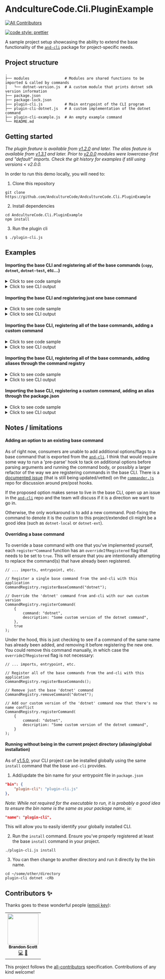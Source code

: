# AndcultureCode.Cli.PluginExample
<!-- ALL-CONTRIBUTORS-BADGE:START - Do not remove or modify this section -->
[![All Contributors](https://img.shields.io/badge/all_contributors-1-orange.svg?style=flat-square)](#contributors-)
<!-- ALL-CONTRIBUTORS-BADGE:END -->

[![code style: prettier](https://img.shields.io/badge/code_style-prettier-ff69b4.svg?style=flat-square)](https://github.com/prettier/prettier)

A sample project setup showcasing the ability to extend the base functionality of the [`and-cli`](https://github.com/andculturecode/AndcultureCode.Cli) package for project-specific needs.

## Project structure

```
.
├── modules                # Modules are shared functions to be imported & called by commands
│   └── dotnet-version.js  # A custom module that prints dotnet sdk version information
├── package.json
├── package-lock.json
├── plugin-cli.js          # Main entrypoint of the CLI program
├── plugin-cli-dotnet.js   # A custom implementation of the dotnet command
├── plugin-cli-example.js  # An empty example command
└── README.md
```

## Getting started

_The plugin feature is available from [v1.2.0](https://github.com/AndcultureCode/AndcultureCode.Cli/releases/tag/v1.2.0) and later._
_The alias feature is available from [v1.3.1](https://github.com/AndcultureCode/AndcultureCode.Cli/releases/tag/v1.3.1) and later._
_Prior to [v2.0.0](https://github.com/AndcultureCode/AndcultureCode.Cli/releases/tag/v2.0.0) modules were lowercase-first and "default" imports. Check the git history for examples if still using versions < v2.0.0._

In order to run this demo locally, you will need to:

1. Clone this repository

```SH
git clone https://github.com/AndcultureCode/AndcultureCode.Cli.PluginExample
```

2. Install dependencies

```SH
cd AndcultureCode.Cli.PluginExample
npm install
```

3. Run the plugin cli

```SH
$ ./plugin-cli.js
```

## Examples

#### Importing the base CLI and registering all of the base commands (`copy`, `dotnet`, `dotnet-test`, etc...)

<details>
<summary>
Click to see code sample
</summary>

```JS
    #!/usr/bin/env node

    // -----------------------------------------------------------------------------------------
    // #region Imports
    // -----------------------------------------------------------------------------------------

    const { CommandRegistry, program } = require("and-cli");

    // #endregion Imports

    // -----------------------------------------------------------------------------------------
    // #region Entrypoint
    // -----------------------------------------------------------------------------------------

    // Register all of the base commands from the and-cli with this application
    CommandRegistry.registerBaseCommands();

    program.parse(process.argv);

    // #endregion Entrypoint
```

</details>

<details>
<summary>
Click to see CLI output
</summary>

```SH
    Usage: plugin-cli [options] [command]

    andculture cli

    Options:
      -V, --version   output the version number
      -h, --help      display help for command

    Commands:
      copy            Copy files and/or directories
      deploy          Deploy various application types
      dotnet          Run various dotnet commands for the project
      dotnet-test     Run various dotnet test runner commands for the project
      github          Commands for interacting with AndcultureCode github resources
      install         Collection of commands related to installation and configuration of the and-cli
      migration       Run commands to manage Entity Framework migrations
      nuget           Manages publishing of nuget dotnet core projects
      webpack         Run various webpack commands for the project
      webpack-test    Run various webpack test commands for the project
      help [command]  display help for command
```

</details>

#### Importing the base CLI and registering just one base command

<details>
<summary>
Click to see code sample
</summary>

```JS
    #!/usr/bin/env node

    // -----------------------------------------------------------------------------------------
    // #region Imports
    // -----------------------------------------------------------------------------------------

    const { CommandRegistry, program } = require("and-cli");

    // #endregion Imports

    // -----------------------------------------------------------------------------------------
    // #region Entrypoint
    // -----------------------------------------------------------------------------------------

    // Register a single base command from the and-cli with this application
    CommandRegistry.registerBaseCommand("dotnet");

    program.parse(process.argv);

    // #endregion Entrypoint
```

</details>

<details>
<summary>
Click to see CLI output
</summary>

```SH
    Usage: plugin-cli [options] [command]

    andculture cli

    Options:
      -V, --version   output the version number
      -h, --help      display help for command

    Commands:
      dotnet          Run various dotnet commands for the project
      help [command]  display help for command
```

</details>

#### Importing the base CLI, registering all of the base commands, adding a custom command

<details>
<summary>
Click to see code sample
</summary>

```JS
    #!/usr/bin/env node

    // -----------------------------------------------------------------------------------------
    // #region Imports
    // -----------------------------------------------------------------------------------------

    const { CommandRegistry, program } = require("and-cli");

    // #endregion Imports

    // -----------------------------------------------------------------------------------------
    // #region Entrypoint
    // -----------------------------------------------------------------------------------------

    // Register all of the base commands from the and-cli with this application
    CommandRegistry.registerBaseCommands();

    // Register a custom command in the current project (filename must match <cli-name>-<command-name>.js)
    // ie, this command maps up to `plugin-cli-example.js`
    CommandRegistry.registerCommand(
        {
            command: "example",
            description: "Some example command",
        },
    );

    program.parse(process.argv);

    // #endregion Entrypoint
```

</details>

<details>
<summary>
Click to see CLI output
</summary>

```SH
    Usage: plugin-cli [options] [command]

    andculture cli

    Options:
      -V, --version   output the version number
      -h, --help      display help for command

    Commands:
      copy            Copy files and/or directories
      deploy          Deploy various application types
      dotnet          Run various dotnet commands for the project
      dotnet-test     Run various dotnet test runner commands for the project
      example         Some example command
      github          Commands for interacting with AndcultureCode github resources
      install         Collection of commands related to installation and configuration of the and-cli
      migration       Run commands to manage Entity Framework migrations
      nuget           Manages publishing of nuget dotnet core projects
      webpack         Run various webpack commands for the project
      webpack-test    Run various webpack test commands for the project
      help [command]  display help for command
```

</details>

#### Importing the base CLI, registering all of the base commands, adding aliases through the command registry

<details>
<summary>
Click to see code sample
</summary>

```JS
    #!/usr/bin/env node

    // -----------------------------------------------------------------------------------------
    // #region Imports
    // -----------------------------------------------------------------------------------------

    const { CommandRegistry, program } = require("and-cli");

    // #endregion Imports

    // -----------------------------------------------------------------------------------------
    // #region Entrypoint
    // -----------------------------------------------------------------------------------------

    // Register all of the base commands from the and-cli with this application
    CommandRegistry.registerBaseCommands();

    // Register an alias for the dotnet command and the dotnet command with specific options
    CommandRegistry
        .registerAlias({
            command: "d",
            description: "dotnet",
        })
        .registerAlias({
            command: "dcRb",
            description: "dotnet -cRb",
        });

    // Call CommandRegistry.parseWithAliases() instead of program.parse() to ensure aliases are handled
    // before attempting to parse regular commands.
    CommandRegistry.parseWithAliases();

    // #endregion Entrypoint
```

`d` will be displayed in the help menu and map to the `dotnet` command when run, while `dcRb` maps to `dotnet -cRb`.

</details>

<details>
<summary>
Click to see CLI output
</summary>

```SH
    Usage: plugin-cli [options] [command]

    Sandbox project to showcase extending functionality of and-cli

    Options:
      -V, --version   output the version number
      -h, --help      display help for command

    Commands:
      copy            Copy files and/or directories
      d               (alias) dotnet
      dcRb            (alias) dotnet -cRb
      deploy          Deploy various application types
      dotnet          Some custom version of the dotnet command
      dotnet-test     Run various dotnet test runner commands for the project
      example         Some example command
      github          Commands for interacting with AndcultureCode github resources
      install         Collection of commands related to installation and configuration of the and-cli
      migration       Run commands to manage Entity Framework migrations
      nuget           Manages publishing of nuget dotnet core projects
      webpack         Run various webpack commands for the project
      webpack-test    Run various webpack test commands for the project
      help [command]  display help for command
```

</details>

#### Importing the base CLI, registering a custom command, adding an alias through the package.json

<details>
<summary>
Click to see code sample
</summary>

```JS
    #!/usr/bin/env node

    // -----------------------------------------------------------------------------------------
    // #region Imports
    // -----------------------------------------------------------------------------------------

    const { CommandRegistry, program } = require("and-cli");

    // #endregion Imports

    // -----------------------------------------------------------------------------------------
    // #region Entrypoint
    // -----------------------------------------------------------------------------------------

    // Register a custom command in the current project (filename must match <cli-name>-<command-name>.js)
    // ie, this command maps up to `plugin-cli-example.js`
    CommandRegistry.registerCommand(
        {
            command: "example",
            description: "Some example command",
        },
    );

    // Aliases will be loaded from the local package.json file under an 'and-cli' > 'aliases' section.
    CommandRegistry.registerAliasesFromConfig();

    // Call CommandRegistry.parseWithAliases() instead of program.parse() to ensure aliases are handled
    // before attempting to parse regular commands.
    CommandRegistry.parseWithAliases();

    // #endregion Entrypoint
```

The package.json would have entries in it like this:

```JSON
"and-cli": {
    "aliases": {
        "ex": "example"
    }
},
```

`ex` will be displayed in the help menu and map to the `example` command when run.

</details>

<details>
<summary>
Click to see CLI output
</summary>

```SH
    Usage: plugin-cli [options] [command]

    Sandbox project to showcase extending functionality of and-cli

    Options:
      -V, --version   output the version number
      -h, --help      display help for command

    Commands:
      ex              (alias) example
      example         Some example command
      help [command]  display help for command
```

</details>

## Notes / limitations

#### Adding an option to an existing base command

As of right now, consumers are unable to add additional options/flags to a base command that is exported from the [`and-cli`](https://github.com/andculturecode/AndcultureCode.Cli). I think that would require some way to run a 'pre-parse' hook to tack on additional options before parsing arguments and running the command body, or possibly a larger refactor of the way we are registering commands in the base CLI. There is a [documented issue](https://github.com/tj/commander.js/issues/1197) (that is still being updated/vetted) on the [`commander.js`](https://github.com/tj/commander.js) repo for discussion around pre/post hooks.

If the proposed option makes sense to live in the base CLI, open up an issue in the [`and-cli`](https://github.com/andculturecode/AndcultureCode.Cli) repo and the team will discuss if it is a direction we want to go in.

Otherwise, the only workaround is to add a new command. Post-fixing the command to denote it is the custom to this project/extended cli might be a good idea (such as `dotnet-local` or `dotnet-ext`).

#### Overriding a base command

To override a base command with one that you've implemented yourself, each `register*Command` function has an `overrideIfRegistered` flag that needs to be set to `true`. This will ensure that you are intentionally attempting to replace the command(s) that have already been registered.

```JS
// ... imports, entrypoint, etc.

// Register a single base command from the and-cli with this application
CommandRegistry.registerBaseCommand("dotnet");

// Override the 'dotnet' command from and-cli with our own custom version
CommandRegistry.registerCommand(
    {
        command: "dotnet",
        description: "Some custom version of the dotnet command",
    },
    true
);
```

Under the hood, this is just checking to see if a command of the same name has already been added, and removing it before registering the new one. You could remove this command manually, in which case the `overrideIfRegistered` flag is not necessary:

```JS
// ... imports, entrypoint, etc.

// Register all of the base commands from the and-cli with this application
CommandRegistry.registerBaseCommands();

// Remove just the base 'dotnet' command
CommandRegistry.removeCommand("dotnet");

// Add our custom version of the 'dotnet' command now that there's no name conflict
CommandRegistry.registerCommand(
    {
        command: "dotnet",
        description: "Some custom version of the dotnet command",
    }
);
```

#### Running without being in the current project directory (aliasing/global installation)

As of [v1.5.0](https://github.com/AndcultureCode/AndcultureCode.Cli/releases/tag/v1.5.0), your CLI project can be installed globally using the same `install` command that the base `and-cli` provides.

1. Add/update the bin name for your entrypoint file in `package.json`

```JSON
"bin": {
    "plugin-cli": "plugin-cli.js"
},
```

_Note: While not required for the executable to run, it is probably a good idea to ensure the bin name is the same as your package name, ie:_

```JSON
"name": "plugin-cli",
```

This will allow you to easily identify your globally installed CLI.

2. Run the `install` command. Ensure you've properly registered at least the base `install` command in your project.

```SH
./plugin-cli.js install
```

3. You can then change to another directory and run it directly by the bin name.

```SH
cd ~/some/other/directory
plugin-cli dotnet -cRb
```


## Contributors ✨

Thanks goes to these wonderful people ([emoji key](https://allcontributors.org/docs/en/emoji-key)):

<!-- ALL-CONTRIBUTORS-LIST:START - Do not remove or modify this section -->
<!-- prettier-ignore-start -->
<!-- markdownlint-disable -->
<table>
  <tr>
    <td align="center"><a href="https://github.com/brandongregoryscott"><img src="https://avatars.githubusercontent.com/u/11774799?v=4?s=100" width="100px;" alt=""/><br /><sub><b>Brandon Scott</b></sub></a><br /><a href="https://github.com/AndcultureCode/AndcultureCode.Cli.PluginExample/commits?author=brandongregoryscott" title="Code">💻</a> <a href="https://github.com/AndcultureCode/AndcultureCode.Cli.PluginExample/commits?author=brandongregoryscott" title="Documentation">📖</a></td>
  </tr>
</table>

<!-- markdownlint-restore -->
<!-- prettier-ignore-end -->

<!-- ALL-CONTRIBUTORS-LIST:END -->

This project follows the [all-contributors](https://github.com/all-contributors/all-contributors) specification. Contributions of any kind welcome!